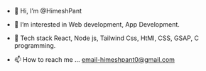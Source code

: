 - 👋 Hi, I’m @HimeshPant
- 👀 I’m interested in Web development, App Development. 
- 🌱 Tech stack
React, Node js, Tailwind Css, HtMl, CSS, GSAP, C programming. 
  
- 📫 How to reach me ...
email-himeshpant0@gmail.com
